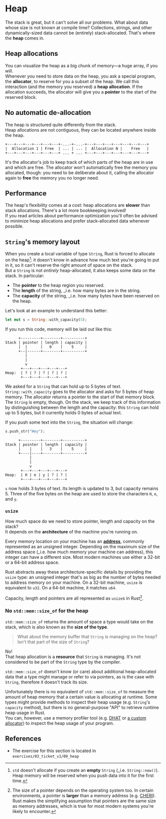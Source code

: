 # Heap

The stack is great, but it can't solve all our problems. What about data whose size is not known at compile time?
Collections, strings, and other dynamically-sized data cannot be (entirely) stack-allocated.
That's where the **heap** comes in.

## Heap allocations

You can visualize the heap as a big chunk of memory—a huge array, if you will.  
Whenever you need to store data on the heap, you ask a special program, the **allocator**, to reserve for you
a subset of the heap. We call this interaction (and the memory you reserved) a **heap allocation**.
If the allocation succeeds, the allocator will give you a **pointer** to the start of the reserved block.

## No automatic de-allocation

The heap is structured quite differently from the stack.  
Heap allocations are not contiguous, they can be located anywhere inside the heap.

```
+---+---+---+---+---+---+-...-+-...-+---+---+---+---+---+---+---+
|  Allocation 1 | Free  | ... | ... |  Allocation N |    Free   |
+---+---+---+---+---+---+ ... + ... +---+---+---+---+---+---+---+
```

It's the allocator's job to keep track of which parts of the heap are in use and which are free.
The allocator won't automatically free the memory you allocated, though: you need to be deliberate about it,
calling the allocator again to **free** the memory you no longer need.

## Performance

The heap's flexibility comes at a cost: heap allocations are **slower** than stack allocations.
There's a lot more bookkeeping involved!  
If you read articles about performance optimization you'll often be advised to minimize heap allocations 
and prefer stack-allocated data whenever possible.

## `String`'s memory layout

When you create a local variable of type `String`, 
Rust is forced to allocate on the heap[^empty]: it doesn't know in advance how much text you're going to put in it, 
so it can't reserve the right amount of space on the stack.  
But a `String` is not _entirely_ heap-allocated, it also keeps some data on the stack. In particular:

- The **pointer** to the heap region you reserved.
- The **length** of the string, _i.e. how many bytes are in the string.
- The **capacity** of the string, _i.e. how many bytes have been reserved on the heap.

Let's look at an example to understand this better:

```rust
let mut s = String::with_capacity(5);
```

If you run this code, memory will be laid out like this:

```
      +---------+--------+----------+
Stack | pointer | length | capacity | 
      |  |      |   0    |    5     |
      +--|------+--------+----------+
         |
         |
         v
       +---+---+---+---+---+
Heap:  | ? | ? | ? | ? | ? |
       +---+---+---+---+---+
```

We asked for a `String` that can hold up to 5 bytes of text.  
`String::with_capacity` goes to the allocator and asks for 5 bytes of heap memory. The allocator returns 
a pointer to the start of that memory block.  
The `String` is empty, though. On the stack, we keep track of this information by distinguishing between 
the length and the capacity: this `String` can hold up to 5 bytes, but it currently holds 0 bytes of 
actual text.

If you push some text into the `String`, the situation will change:

```rust
s.push_str("Hey");
```

```
      +---------+--------+----------+
Stack | pointer | length | capacity |
      |    |    |   3    |    5     |
      +----|----+--------+----------+
           |       
           |       
           v       
       +---+---+---+---+---+
Heap:  | H | e | y | ? | ? |
       +---+---+---+---+---+
```

`s` now holds 3 bytes of text. Its length is updated to 3, but capacity remains 5.
Three of the five bytes on the heap are used to store the characters `H`, `e`, and `y`.

### `usize`

How much space do we need to store pointer, length and capacity on the stack?  
It depends on the **architecture** of the machine you're running on.

Every memory location on your machine has an [**address**](https://en.wikipedia.org/wiki/Memory_address), commonly
represented as an unsigned integer.
Depending on the maximum size of the address space (_i.e. how much memory your machine can address), 
this integer can have a different size. Most modern machines use either a 32-bit or a 64-bit address space.  

Rust abstracts away these architecture-specific details by providing the `usize` type:
an unsigned integer that's as big as the number of bytes needed to address memory on your machine.
On a 32-bit machine, `usize` is equivalent to `u32`. On a 64-bit machine, it matches `u64`.

Capacity, length and pointers are all represented as `usize`s in Rust[^equivalence].  

### No `std::mem::size_of` for the heap

`std::mem::size_of` returns the amount of space a type would take on the stack, 
which is also known as the **size of the type**.  

> What about the memory buffer that `String` is managing on the heap? Isn't that
> part of the size of `String`?

No!  
That heap allocation is a **resource** that `String` is managing. 
It's not considered to be part of the `String` type by the compiler.  

`std::mem::size_of` doesn't know (or care) about additional heap-allocated data 
that a type might manage or refer to via pointers, as is the case with `String`,
therefore it doesn't track its size.

Unfortunately there is no equivalent of `std::mem::size_of` to measure the amount of
heap memory that a certain value is allocating at runtime. Some types might
provide methods to inspect their heap usage (e.g. `String`'s `capacity` method),
but there is no general-purpose "API" to retrieve runtime heap usage in Rust.  
You can, however, use a memory profiler tool (e.g. [DHAT](https://valgrind.org/docs/manual/dh-manual.html)
or [a custom allocator](https://docs.rs/dhat/latest/dhat/)) to inspect the heap usage of your program.

## References

- The exercise for this section is located in `exercises/03_ticket_v1/09_heap`

[^empty]: `std` doesn't allocate if you create an **empty** `String` (_i.e. `String::new()`).
  Heap memory will be reserved when you push data into it for the first time.

[^equivalence]: The size of a pointer depends on the operating system too.
  In certain environments, a pointer is **larger** than a memory address (e.g. [CHERI](https://blog.acolyer.org/2019/05/28/cheri-abi/)). 
  Rust makes the simplifying assumption that pointers are the same size as memory addresses,
  which is true for most modern systems you're likely to encounter.